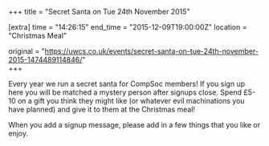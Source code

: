 +++
title = "Secret Santa on Tue 24th November 2015"

[extra]
time = "14:26:15"
end_time = "2015-12-09T19:00:00Z"
location = "Christmas Meal"

original = "https://uwcs.co.uk/events/secret-santa-on-tue-24th-november-2015-1474489114846/"    
+++

Every year we run a secret santa for CompSoc members\! If you sign up here you will be matched a mystery person after signups close. Spend £5-10 on a gift you think they might like (or whatever evil machinations you have planned) and give it to them at the Christmas meal\!

When you add a signup message, please add in a few things that you like or enjoy.


